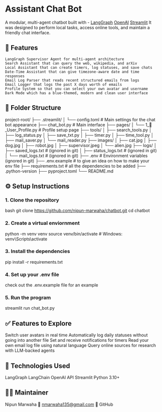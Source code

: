 # Assistant Chat Bot

A modular, multi-agent chatbot built with - 
    [LangGraph](https://github.com/langchain-ai/langgraph)
    [OpenAI](https://platform.openai.com)
    [Streamlit](https://streamlit.io) 
It was designed to perform local tasks, access online tools, and maintain a friendly chat interface.


## 🧠 Features

    LangGraph Supervisor Agent for multi-agent architecture
    Search Assistant that can query the web, wikipedia, and arXiv 
    Local Assistant that can create timers, log statuses, and save chats
    Date-Time Assistant that can give timezone-aware date and time responses
    Email Log Parser that reads recent structured emails from logs
    Email Logger that logs the past X days worth of emails
    Profile System so that you can select your own avatar and username
    Dark Mode which has a blue-themed, modern and clean user interface


## 📁 Folder Structure

project-root/
├── .streamlit/
│ └── config.toml # Main settings for the chat bot appearance
├── chat_bot.py # Main interface
├── pages/
│ └── 1_👤_User_Profile.py # Profile setup page
├── tools/
│ ├── search_tools.py
│ ├── log_status.py
│ ├── save_txt.py
│ ├── timer.py
│ ├── time_tool.py
│ ├── mail_saver.py
│ └── mail_reader.py
├── images/
│ ├── cat.jpg
│ ├── dog.jpg
│ ├── robot.jpg
│ ├── supervisor.jpeg
│ └── alien.jpg
├── logs/
│ ├── saved_logs.txt # (ignored in git)
│ ├── status_logs.txt # (ignored in git)
│ └── mail_logs.txt # (ignored in git)
├── .env # Environment variables (ignored in git)
├── .env.example # to give an idea on how to make your env file
├── requirements.txt # all the dependencies to be added
├── .python-version
├── pyproject.toml
└── README.md


## ⚙️ Setup Instructions

### 1. Clone the repository

bash
git clone https://github.com/nipun-marwaha/chatbot.git
cd chatbot

### 2. Create a virtual enviornment

python -m venv venv
source venv/bin/activate   # Windows: venv\Scripts\activate

### 3. Install the dependencies

pip install -r requirements.txt

### 4. Set up your .env file

check out the .env.example file for an example

### 5. Run the program

streamlit run chat_bot.py


## ✅ Features to Explore

Switch user avatars in real time
Automatically log daily statuses without going into another file
Set and receive notifications for timers
Read your own email log file using natural language
Query online sources for research with LLM-backed agents


## 🧩 Technologies Used

LangGraph
LangChain
OpenAI API
Streamlit
Python 3.10+


## 🙋‍♂️ Maintainer
Nipun Marwaha
📧 nmarwaha135@gmail.com
🔗 GitHub 